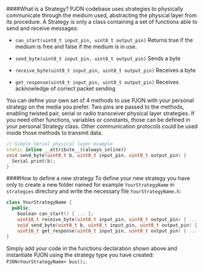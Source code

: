 
####What is a Strategy?
PJON codebase uses strategies to physically communicate through the medium used, abstracting the physical layer from its procedure. A Strategy is only a class containing a set of functions able to send and receive messages:

- `can_start(uint8_t input_pin, uint8_t output_pin)`
  Returns true if the medium is free and false if the medium is in use.

- `send_byte(uint8_t input_pin, uint8_t output_pin)`
  Sends a byte 

- `receive_byte(uint8_t input_pin, uint8_t output_pin)`
  Receives a byte 

- `get_response(uint8_t input_pin, uint8_t output_pin)`
  Receives acknowledge of correct packet sending

You can define your own set of 4 methods to use PJON with your personal strategy on the media you prefer. Two pins are passed to the methods, enabling twisted pair, serial or radio transceiver physical layer strategies. If you need other functions, variables or constants, those can be defined in your personal Strategy class. Other communication protocols could be used inside those methods to transmit data.

```cpp
// Simple Serial physical layer example
static inline __attribute__((always_inline))
void send_byte(uint8_t b, uint8_t input_pin, uint8_t output_pin) {
  Serial.print(b);
}
```

####How to define a new strategy
To define your new strategy you have only to create a new folder named for example `YourStrategyName` in `strategies`
directory and write the necessary file `YourStrategyName.h`:

```cpp
class YourStrategyName {
  public:
    boolean can_start() { ... };
    uint16_t receive_byte(uint8_t input_pin, uint8_t output_pin) { ... };
    void send_byte(uint8_t b, uint8_t input_pin, uint8_t output_pin) { ... };
    uint16_t get_response(uint8_t input_pin, uint8_t output_pin) { ... };
}
```

Simply add your code in the functions declaration shown above and instantiate PJON using the strategy type you
have created: `PJON<YourStrategyName> bus();`.
